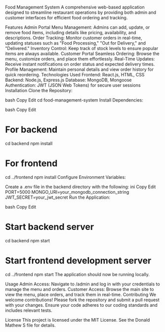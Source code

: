 Food Management System
A comprehensive web-based application designed to streamline restaurant operations by providing both admin and customer interfaces for efficient food ordering and tracking.

Features
Admin Portal
Menu Management: Admins can add, update, or remove food items, including details like pricing, availability, and descriptions.
Order Tracking: Monitor customer orders in real-time, updating statuses such as "Food Processing," "Out for Delivery," and "Delivered."
Inventory Control: Keep track of stock levels to ensure popular items are always available.
Customer Portal
Seamless Ordering: Browse the menu, customize orders, and place them effortlessly.
Real-Time Updates: Receive instant notifications on order status and expected delivery times.
Profile Management: Maintain personal details and view order history for quick reordering.
Technologies Used
Frontend: React.js, HTML, CSS
Backend: Node.js, Express.js
Database: MongoDB, Mongoose
Authentication: JWT (JSON Web Tokens) for secure user sessions
Installation
Clone the Repository:

bash
Copy
Edit
cd food-management-system
Install Dependencies:

bash
Copy
Edit
# For backend
cd backend
npm install

# For frontend
cd ../frontend
npm install
Configure Environment Variables:

Create a .env file in the backend directory with the following:
ini
Copy
Edit
PORT=5000
MONGO_URI=your_mongodb_connection_string
JWT_SECRET=your_jwt_secret
Run the Application:

bash
Copy
Edit
# Start backend server
cd backend
npm start

# Start frontend development server
cd ../frontend
npm start
The application should now be running locally.

Usage
Admin Access: Navigate to /admin and log in with your credentials to manage the menu and orders.
Customer Access: Browse the main site to view the menu, place orders, and track them in real-time.
Contributing
We welcome contributions! Please fork the repository and submit a pull request with your changes. Ensure your code adheres to our coding standards and includes relevant tests.

License
This project is licensed under the MIT License. See the Donald Mathew S file for details.

